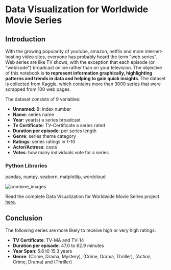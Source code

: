 # Data Visualization for Worldwide Movie Series

## Introduction
With the growing popularity of youtube, amazon, netflix and more internet-hosting video sites, everyone has probably heard the term "web series". Web series are like TV shows, with the exception that each episode (or "webisode") broadcast online rather than on your television. The objective of this notebook is **to represent information graphically, highlighting patterns and trends in data and helping to gain quick insights**. The dataset is collected from Kaggle, which contains  more than 3000 series that were scrapped from 100 web pages.


The dataset consists of 9 variables:
* **Unnamed: 0**: index number
* **Name**: series name
* **Year**: year(s) a series broadcast
* **Tv Certificate**: TV-Certificate a series rated        
* **Duration per episode**: per series length  
* **Genre**: series theme category                
* **Ratings**: series ratings in 1-10                
* **Actor/Actress**: casts          
* **Votes**: how many individuals vote for a series 


### Python Libraries
pandas, numpy, seaborn, matplotlip, wordcloud

![combine_images](https://user-images.githubusercontent.com/118715799/210947703-b2e2d4f5-6c59-434d-83ee-9664b23df80e.jpg)

Read the complete Data Visualization for Worldwide Movie Series project [here](https://github.com/seuwenfei/Data-visualization-for-worldwide-movie-series/blob/main/data-visualization-for-worldwide-movie-series.ipynb).

## Conclusion
The following series are more likely to receive high or very high ratings:
* **TV Certificate**: TV-MA and TV-14 
* **Duration per episode**: 47.0 to 62.9 minutes
* **Year Span**: 5.6 t0 15.3 years
* **Genre**: (Crime, Drama, Mystery), (Crime, Drama, Thriller), (Action, Crime, Drama) and (Thriller)

